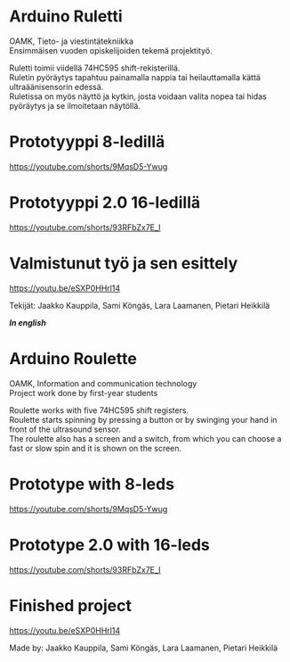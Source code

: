 # Arduino Ruletti
OAMK, Tieto- ja viestintätekniikka <br />
Ensimmäisen vuoden opiskelijoiden tekemä projektityö. <br />

Ruletti toimii viidellä 74HC595 shift-rekisterillä. <br />
Ruletin pyöräytys tapahtuu painamalla nappia tai heilauttamalla kättä ultraäänisensorin edessä. <br />
Ruletissa on myös näyttö ja kytkin, josta voidaan valita nopea tai hidas pyöräytys ja se ilmoitetaan näytöllä. <br />

# Prototyyppi 8-ledillä
https://youtube.com/shorts/9MqsD5-Ywug

# Prototyyppi 2.0 16-ledillä
https://youtube.com/shorts/93RFbZx7E_I

# Valmistunut työ ja sen esittely
https://youtu.be/eSXP0HHrl14

Tekijät: Jaakko Kauppila, Sami Köngäs, Lara Laamanen, Pietari Heikkilä

***In english***
# Arduino Roulette
OAMK, Information and communication technology <br />
Project work done by first-year students

Roulette works with five 74HC595 shift registers. <br />
Roulette starts spinning by pressing a button or by swinging your hand in front of the ultrasound sensor. <br />
The roulette also has a screen and a switch, from which you can choose a fast or slow spin and it is shown on the screen. <br />

# Prototype with 8-leds
https://youtube.com/shorts/9MqsD5-Ywug

# Prototype 2.0 with 16-leds
https://youtube.com/shorts/93RFbZx7E_I

# Finished project
https://youtu.be/eSXP0HHrl14

Made by: Jaakko Kauppila, Sami Köngäs, Lara Laamanen, Pietari Heikkilä
